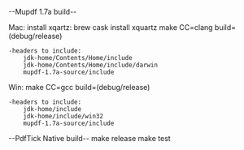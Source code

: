 --Mupdf 1.7a build--

Mac:
install xqartz: brew cask install xquartz
make CC=clang build=(debug/release)

    -headers to include:
        jdk-home/Contents/Home/include
        jdk-home/Contents/Home/include/darwin
        mupdf-1.7a-source/include

Win:
make CC=gcc build=(debug/release)

    -headers to include:
        jdk-home/include
        jdk-home/include/win32
        mupdf-1.7a-source/include

--PdfTick Native build--
make release
make test
